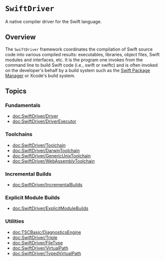# ``SwiftDriver``

A native compiler driver for the Swift language.

## Overview

The `SwiftDriver` framework coordinates the compilation of Swift source code
into various compiled results: executables, libraries, object files, Swift 
modules and interfaces, etc. It is the program one invokes from the command line
to build Swift code (i.e., swift or swiftc) and is often invoked on the 
developer's behalf by a build system such as the 
[Swift Package Manager](https://github.com/apple/swift-package-manager)
or Xcode's build system.

## Topics

### Fundamentals

- <doc:SwiftDriver/Driver>
- <doc:SwiftDriver/DriverExecutor>

### Toolchains

- <doc:SwiftDriver/Toolchain>
- <doc:SwiftDriver/DarwinToolchain>
- <doc:SwiftDriver/GenericUnixToolchain>
- <doc:SwiftDriver/WebAssemblyToolchain>

### Incremental Builds

- <doc:SwiftDriver/IncrementalBuilds>

### Explicit Module Builds

- <doc:SwiftDriver/ExplicitModuleBuilds>

### Utilities

- <doc:TSCBasic/DiagnosticsEngine>
- <doc:SwiftDriver/Triple>
- <doc:SwiftDriver/FileType>
- <doc:SwiftDriver/VirtualPath>
- <doc:SwiftDriver/TypedVirtualPath>

